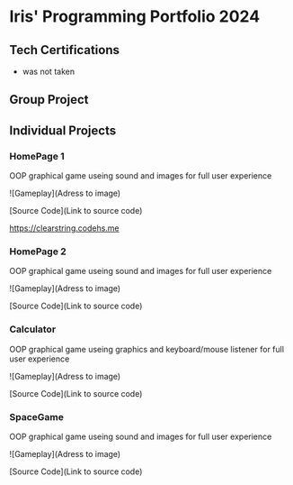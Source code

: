 # Iris' Programming Portfolio 2024

## Tech Certifications
* was not taken

## Group Project

## Individual Projects

### HomePage 1

OOP graphical game useing sound and images for  full user experience

![Gameplay](Adress to image)

[Source Code](Link to source code)

https://clearstring.codehs.me

### HomePage 2

OOP graphical game useing sound and images for  full user experience

![Gameplay](Adress to image)

[Source Code](Link to source code)


### Calculator

OOP graphical game useing graphics and keyboard/mouse listener for full user experience

![Gameplay](Adress to image)

[Source Code](Link to source code)

### SpaceGame

OOP graphical game useing sound and images for  full user experience

![Gameplay](Adress to image)

[Source Code](Link to source code)
